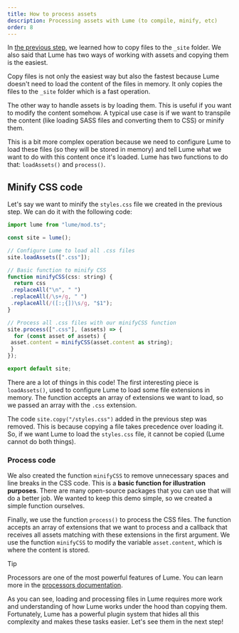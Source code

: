 ```yaml
---
title: How to process assets
description: Processing assets with Lume (to compile, minify, etc)
order: 8
---
```


In [the previous step,](./working-with-assets.md) we learned how to copy files
to the `_site` folder. We also said that Lume has two ways of working with
assets and copying them is the easiest.

Copy files is not only the easiest way but also the fastest because Lume doesn't
need to load the content of the files in memory. It only copies the files to the
`_site` folder which is a fast operation.

The other way to handle assets is by loading them. This is useful if you want to
modify the content somehow. A typical use case is if we want to transpile the
content (like loading SASS files and converting them to CSS) or minify them.

This is a bit more complex operation because we need to configure Lume to load
these files (so they will be stored in memory) and tell Lume what we want to do
with this content once it's loaded. Lume has two functions to do that:
`loadAssets()` and `process()`.

## Minify CSS code

Let's say we want to minify the `styles.css` file we created in the previous
step. We can do it with the following code:

<lume-code>

```js {title="_config.ts"}
import lume from "lume/mod.ts";

const site = lume();

// Configure Lume to load all .css files
site.loadAssets([".css"]);

// Basic function to minify CSS
function minifyCSS(css: string) {
  return css
 .replaceAll("\n", " ")
 .replaceAll(/\s+/g, " ")
 .replaceAll(/([:;{])\s/g, "$1");
}

// Process all .css files with our minifyCSS function
site.process([".css"], (assets) => {
  for (const asset of assets) {
 asset.content = minifyCSS(asset.content as string);
 }
});

export default site;
```

</lume-code>

There are a lot of things in this code! The first interesting piece is
`loadAssets()`, used to configure Lume to load some file extensions in memory.
The function accepts an array of extensions we want to load, so we passed an
array with the `.css` extension.

The code `site.copy("/styles.css")` added in the previous step was removed. This
is because copying a file takes precedence over loading it. So, if we want Lume
to load the `styles.css` file, it cannot be copied (Lume cannot do both things).

### Process code

We also created the function `minifyCSS` to remove unnecessary spaces and line
breaks in the CSS code. This is a **basic function for illustration purposes**.
There are many open-source packages that you can use that will do a better job.
We wanted to keep this demo simple, so we created a simple function ourselves.

Finally, we use the function `process()` to process the CSS files. The function
accepts an array of extensions that we want to process and a callback that
receives all assets matching with these extensions in the first argument. We use
the function `minifyCSS` to modify the variable `asset.content`, which is where
the content is stored.

> [!tip]
>
> Processors are one of the most powerful features of Lume. You can learn more
> in the [processors documentation](../core/processors.md).

As you can see, loading and processing files in Lume requires more work and
understanding of how Lume works under the hood than copying them. Fortunately,
Lume has a powerful plugin system that hides all this complexity and makes these
tasks easier. Let's see them in the next step!
